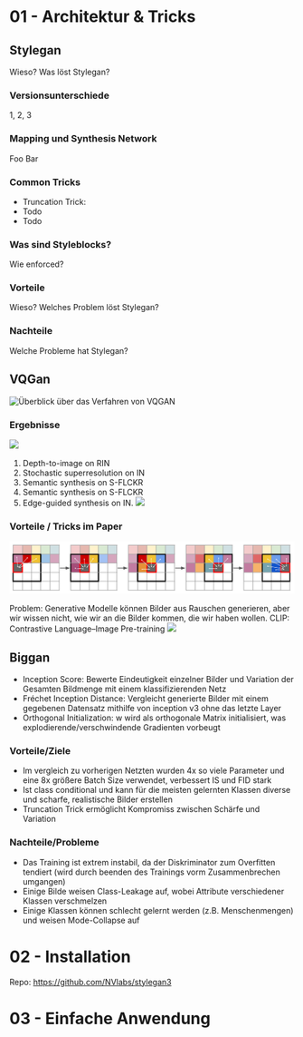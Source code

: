# 01 - Architektur & Tricks
## Stylegan
Wieso? Was löst Stylegan?

### Versionsunterschiede
1, 2, 3

### Mapping und Synthesis Network
Foo Bar

### Common Tricks
+ Truncation Trick:
+ Todo
+ Todo

### Was sind Styleblocks?
Wie enforced?

### Vorteile
Wieso? Welches Problem löst Stylegan?

### Nachteile
Welche Probleme hat Stylegan?

## VQGan

![Überblick über das Verfahren von VQGAN](https://compvis.github.io/taming-transformers/paper/teaser.png "Überblick")

### Ergebnisse
![](https://compvis.github.io/taming-transformers/images/article-Figure13-1.jpg)
1. Depth-to-image on RIN
2. Stochastic superresolution on IN
3. Semantic synthesis on S-FLCKR
4. Semantic synthesis on S-FLCKR
5. Edge-guided synthesis on IN.
![](https://compvis.github.io/taming-transformers/images/article-Figure6-1.jpg)

### Vorteile / Tricks im Paper
![](../vqgan_explanation/sliding_attention.png)

Problem: Generative Modelle können Bilder aus Rauschen generieren, aber wir wissen nicht, wie wir an die Bilder kommen, die wir haben wollen. 
CLIP: Contrastive Language–Image Pre-training
![](https://miro.medium.com/max/1400/1*IOOGa1YmHUo0P4ntmzmUjw.png)

## Biggan
- Inception Score: Bewerte Eindeutigkeit einzelner Bilder und Variation der Gesamten Bildmenge mit einem klassifizierenden Netz
- Fréchet Inception Distance: Vergleicht generierte Bilder mit einem gegebenen Datensatz mithilfe von inception v3 ohne das letzte Layer
- Orthogonal Initialization: w wird als orthogonale Matrix initialisiert, was explodierende/verschwindende Gradienten vorbeugt

### Vorteile/Ziele
- Im vergleich zu vorherigen Netzten wurden 4x so viele Parameter und eine 8x größere Batch Size verwendet, verbessert IS und FID stark
- Ist class conditional und kann für die meisten gelernten Klassen diverse und scharfe, realistische Bilder erstellen
- Truncation Trick ermöglicht Kompromiss zwischen Schärfe und Variation

### Nachteile/Probleme
- Das Training ist extrem instabil, da der Diskriminator zum Overfitten tendiert (wird durch beenden des Trainings vorm Zusammenbrechen umgangen)
- Einige Bilde weisen Class-Leakage auf, wobei Attribute verschiedener Klassen verschmelzen
- Einige Klassen können schlecht gelernt werden (z.B. Menschenmengen) und weisen Mode-Collapse auf

# 02 - Installation
Repo: https://github.com/NVlabs/stylegan3

# 03 - Einfache Anwendung
